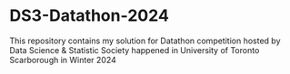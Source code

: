 # DS3-Datathon-2024
This repository contains my solution for Datathon competition hosted by Data Science & Statistic Society happened in University of Toronto Scarborough in Winter 2024
